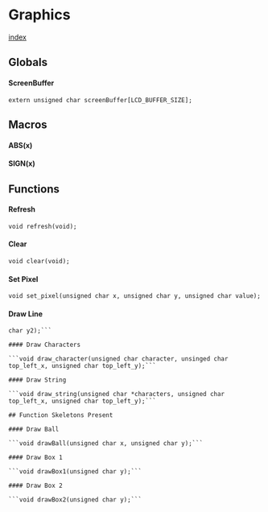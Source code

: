 # Graphics

[index](index.html)

## Globals

#### ScreenBuffer

```extern unsigned char screenBuffer[LCD_BUFFER_SIZE];```

## Macros

#### ABS(x)

#### SIGN(x)

## Functions

#### Refresh

```void refresh(void);```

#### Clear

```void clear(void);```

#### Set Pixel

```void set_pixel(unsigned char x, unsigned char y, unsigned char value);```

#### Draw Line

```void draw_line(unsigned char x1, unsigned char y1, unsigned x2, unsigned
char y2);```

#### Draw Characters

```void draw_character(unsigned char character, unsinged char top_left_x, unsigned char top_left_y);```

#### Draw String

```void draw_string(unsigned char *characters, unsigned char top_left_x, unsigned char top_left_y);```

## Function Skeletons Present

#### Draw Ball

```void drawBall(unsigned char x, unsigned char y);```

#### Draw Box 1

```void drawBox1(unsigned char y);```

#### Draw Box 2

```void drawBox2(unsigned char y);```
